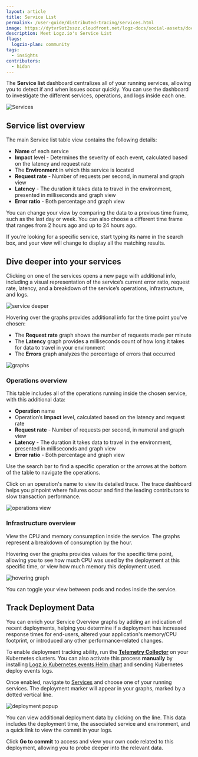 ```yaml
---
layout: article
title: Service List
permalink: /user-guide/distributed-tracing/services.html
image: https://dytvr9ot2sszz.cloudfront.net/logz-docs/social-assets/docs-social.jpg
description: Meet Logz.io's Service List
flags:
  logzio-plan: community
tags:
  - insights
contributors:
  - hidan
---
```


The **Service list** dashboard centralizes all of your running services, allowing you to detect if and when issues occur quickly.  You can use the dashboard to investigate the different services, operations, and logs inside each one.

![Services](https://dytvr9ot2sszz.cloudfront.net/logz-docs/services/service-list-overview.png)

## Service list overview

The main Service list table view contains the following details:

* **Name** of each service
* **Impact** level - Determines the severity of each event, calculated based on the latency and request rate
* The **Environment** in which this service is located
* **Request rate** - Number of requests per second, in numeral and graph view
* **Latency** - The duration it takes data to travel in the environment, presented in milliseconds and graph view
* **Error ratio** - Both percentage and graph view

You can change your view by comparing the data to a previous time frame, such as the last day or week. You can also choose a different time frame that ranges from 2 hours ago and up to 24 hours ago.

If you’re looking for a specific service, start typing its name in the search box, and your view will change to display all the matching results.

## Dive deeper into your services

Clicking on one of the services opens a new page with additional info, including a visual representation of the service’s current error ratio, request rate, latency, and a breakdown of the service’s operations, infrastructure, and logs.

![service deeper](https://dytvr9ot2sszz.cloudfront.net/logz-docs/services/service-overview.png)

Hovering over the graphs provides additional info for the time point you've chosen:

* The **Request rate** graph shows the number of requests made per minute
* The **Latency** graph provides a milliseconds count of how long it takes for data to travel in your environment
* The **Errors** graph analyzes the percentage of errors that occurred

![graphs](https://dytvr9ot2sszz.cloudfront.net/logz-docs/services/hover-graph.png)

### Operations overview

This table includes all of the operations running inside the chosen service, with this additional data:

* **Operation** name
* Operation’s **Impact** level, calculated based on the latency and request rate
* **Request rate** - Number of requests per second, in numeral and graph view
* **Latency** - The duration it takes data to travel in the environment, presented in milliseconds and graph view
* **Error ratio** - Both percentage and graph view

Use the search bar to find a specific operation or the arrows at the bottom of the table to navigate the operations.

Click on an operation's name to view its detailed trace. The trace dashboard helps you pinpoint where failures occur and find the leading contributors to slow transaction performance.

![operations view](https://dytvr9ot2sszz.cloudfront.net/logz-docs/services/operations-view.png)

### Infrastructure overview

View the CPU and memory consumption inside the service. The graphs represent a breakdown of consumption by the hour.

Hovering over the graphs provides values for the specific time point, allowing you to see how much CPU was used by the deployment at this specific time, or view how much memory this deployment used.

![hovering graph](https://dytvr9ot2sszz.cloudfront.net/logz-docs/services/hover-infra.png)

You can toggle your view between pods and nodes inside the service.

## Track Deployment Data

You can enrich your Service Overview graphs by adding an indication of recent deployments, helping you determine if a deployment has increased response times for end-users, altered your application's memory/CPU footprint, or introduced any other performance-related changes.

To enable deployment tracking ability, run the [**Telemetry Collector**](https://app.logz.io/#/dashboard/send-your-data/agent/new) on your Kubernetes clusters. You can also activate this process **manually** by installing [Logz.io Kubernetes events Helm chart](https://app.logz.io/#/dashboard/integrations/Kubernetes:~:text=user%20guide.-,Send%20your%20deploy%20events%20logs,-This%20integration%20sends) and sending Kubernetes deploy events logs.

Once enabled, navigate to [Services](https://app.logz.io/#/dashboard/spm/service-list/table?timeFrame=2h&compareTo=1d) and choose one of your running services. The deployment marker will appear in your graphs, marked by a dotted vertical line.

![deployment popup](https://dytvr9ot2sszz.cloudfront.net/logz-docs/services/deplyment-popup.png)

You can view additional deployment data by clicking on the line. This data includes the deployment time, the associated service and environment, and a quick link to view the commit in your logs.

Click **Go to commit** to access and view your own code related to this deployment, allowing you to probe deeper into the relevant data.


<!-- ### Logs overview

All of the logs related to the service are shown at the bottom of the page. This view includes a graph view of the log levels and a table view with the following:

* The **timestamp** of each log
* **Log level** tag 
* The **Message** associated to this log
* Number of **exceptions** found in these logs
* Number of **insights** found in these logs

You can search for specific logs or click on Explore in OSD to open the Log analytics view of the relevant service. -->